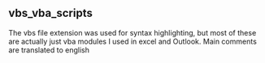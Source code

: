 ## vbs_vba_scripts
The vbs file extension was used for syntax highlighting, but most of these are actually just vba modules I used in excel and Outlook.
Main comments are translated to english
